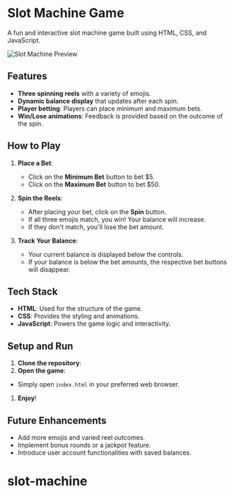 # Slot Machine Game

A fun and interactive slot machine game built using HTML, CSS, and JavaScript.

![Slot Machine Preview](img/../img%20/preview.png.png)

## Features

- **Three spinning reels** with a variety of emojis.
- **Dynamic balance display** that updates after each spin.
- **Player betting**: Players can place minimum and maximum bets.
- **Win/Lose animations**: Feedback is provided based on the outcome of the spin.

## How to Play

1. **Place a Bet**:
   - Click on the **Minimum Bet** button to bet $5.
   - Click on the **Maximum Bet** button to bet $50.
2. **Spin the Reels**:

   - After placing your bet, click on the **Spin** button.
   - If all three emojis match, you win! Your balance will increase.
   - If they don't match, you'll lose the bet amount.

3. **Track Your Balance**:
   - Your current balance is displayed below the controls.
   - If your balance is below the bet amounts, the respective bet buttons will disappear.

## Tech Stack

- **HTML**: Used for the structure of the game.
- **CSS**: Provides the styling and animations.
- **JavaScript**: Powers the game logic and interactivity.

## Setup and Run

1. **Clone the repository**:
2. **Open the game**:

- Simply open `index.html` in your preferred web browser.

1. **Enjoy**!

## Future Enhancements

- Add more emojis and varied reel outcomes.
- Implement bonus rounds or a jackpot feature.
- Introduce user account functionalities with saved balances.

# slot-machine
